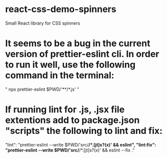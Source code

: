 # react-css-demo-spinners
Small React library for CSS spinners 

# It seems to be a bug in the current version of prettier-eslint cli. In order to run it well, use the following command in the terminal:
" npx prettier-eslint $PWD/'**/*.js' "

# If running lint for .js, .jsx file extentions add to package.json "scripts" the following to lint and fix:
"lint":  "prettier-eslint --write $PWD/'src/**/*.[jt]s?(x)' && eslint",
"lint:fix": "prettier-eslint --write $PWD/'src/**/*.[jt]s?(x)' && eslint --fix ."
